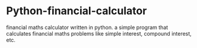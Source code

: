 # Python-financial-calculator
financial maths calculator written in python.
a simple program that calculates financial maths problems like simple interest, compound interest, etc.
